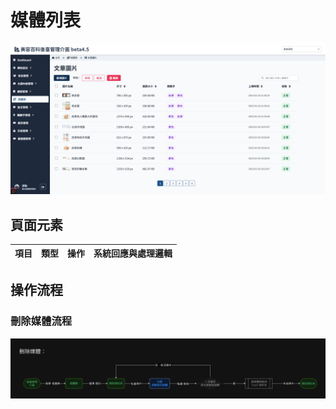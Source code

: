 # 媒體列表


![畫面示意](asset/media-list.png)


## 頁面元素

| 項目 | 類型 | 操作 | 系統回應與處理邏輯 |
| --- | --- | --- | --- |


## 操作流程

### 刪除媒體流程
![刪除媒體](asset/delete-media-flow.png)

